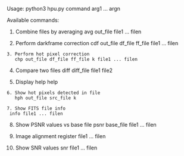 Usage:
	python3 hpu.py command arg1 ... argn

Available commands:
  1. Combine files by averaging
	   avg out_file file1 ... filen	
	
  2. Perform darkframe correction
     cdf out_file df_file ff_file file1 ... filen
     
	3. Perform hot pixel correction	
	   chp out_file df_file ff_file k file1 ... filen
     
  4. Compare two files
  	 diff diff_file file1 file2
     
  5. Display help
     help
     
	6. Show hot pixels detected in file
	   hph out_file src_file k
     
	7. Show FITS file info
     info file1 ... filen
     
  8. Show PSNR values vs base file
     psnr base_file file1 ... filen

  9. Image alignment
     register file1 ... filen
     
  10. Show SNR values
      snr file1 ... filen

